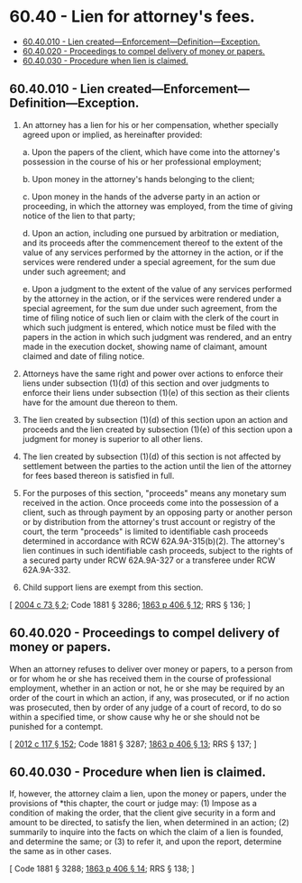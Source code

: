 # 60.40 - Lien for attorney's fees.
* [60.40.010 - Lien created—Enforcement—Definition—Exception.](#6040010---lien-createdenforcementdefinitionexception)
* [60.40.020 - Proceedings to compel delivery of money or papers.](#6040020---proceedings-to-compel-delivery-of-money-or-papers)
* [60.40.030 - Procedure when lien is claimed.](#6040030---procedure-when-lien-is-claimed)
## 60.40.010 - Lien created—Enforcement—Definition—Exception.
1. An attorney has a lien for his or her compensation, whether specially agreed upon or implied, as hereinafter provided:

    a. Upon the papers of the client, which have come into the attorney's possession in the course of his or her professional employment;

    b. Upon money in the attorney's hands belonging to the client;

    c. Upon money in the hands of the adverse party in an action or proceeding, in which the attorney was employed, from the time of giving notice of the lien to that party;

    d. Upon an action, including one pursued by arbitration or mediation, and its proceeds after the commencement thereof to the extent of the value of any services performed by the attorney in the action, or if the services were rendered under a special agreement, for the sum due under such agreement; and

    e. Upon a judgment to the extent of the value of any services performed by the attorney in the action, or if the services were rendered under a special agreement, for the sum due under such agreement, from the time of filing notice of such lien or claim with the clerk of the court in which such judgment is entered, which notice must be filed with the papers in the action in which such judgment was rendered, and an entry made in the execution docket, showing name of claimant, amount claimed and date of filing notice.

2. Attorneys have the same right and power over actions to enforce their liens under subsection (1)(d) of this section and over judgments to enforce their liens under subsection (1)(e) of this section as their clients have for the amount due thereon to them.

3. The lien created by subsection (1)(d) of this section upon an action and proceeds and the lien created by subsection (1)(e) of this section upon a judgment for money is superior to all other liens.

4. The lien created by subsection (1)(d) of this section is not affected by settlement between the parties to the action until the lien of the attorney for fees based thereon is satisfied in full.

5. For the purposes of this section, "proceeds" means any monetary sum received in the action. Once proceeds come into the possession of a client, such as through payment by an opposing party or another person or by distribution from the attorney's trust account or registry of the court, the term "proceeds" is limited to identifiable cash proceeds determined in accordance with RCW 62A.9A-315(b)(2). The attorney's lien continues in such identifiable cash proceeds, subject to the rights of a secured party under RCW 62A.9A-327 or a transferee under RCW 62A.9A-332.

6. Child support liens are exempt from this section.

\[ [2004 c 73 § 2](http://lawfilesext.leg.wa.gov/biennium/2003-04/Pdf/Bills/Session%20Laws/Senate/6270-S.SL.pdf?cite=2004%20c%2073%20§%202); Code 1881 § 3286; [1863 p 406 § 12](http://leg.wa.gov/CodeReviser/Pages/session_laws.aspx?cite=1863%20p%20406%20§%2012); RRS § 136; \]

## 60.40.020 - Proceedings to compel delivery of money or papers.
When an attorney refuses to deliver over money or papers, to a person from or for whom he or she has received them in the course of professional employment, whether in an action or not, he or she may be required by an order of the court in which an action, if any, was prosecuted, or if no action was prosecuted, then by order of any judge of a court of record, to do so within a specified time, or show cause why he or she should not be punished for a contempt.

\[ [2012 c 117 § 152](http://lawfilesext.leg.wa.gov/biennium/2011-12/Pdf/Bills/Session%20Laws/Senate/6095.SL.pdf?cite=2012%20c%20117%20§%20152); Code 1881 § 3287; [1863 p 406 § 13](http://leg.wa.gov/CodeReviser/Pages/session_laws.aspx?cite=1863%20p%20406%20§%2013); RRS § 137; \]

## 60.40.030 - Procedure when lien is claimed.
If, however, the attorney claim a lien, upon the money or papers, under the provisions of *this chapter, the court or judge may: (1) Impose as a condition of making the order, that the client give security in a form and amount to be directed, to satisfy the lien, when determined in an action; (2) summarily to inquire into the facts on which the claim of a lien is founded, and determine the same; or (3) to refer it, and upon the report, determine the same as in other cases.

\[ Code 1881 § 3288; [1863 p 406 § 14](http://leg.wa.gov/CodeReviser/Pages/session_laws.aspx?cite=1863%20p%20406%20§%2014); RRS § 138; \]

